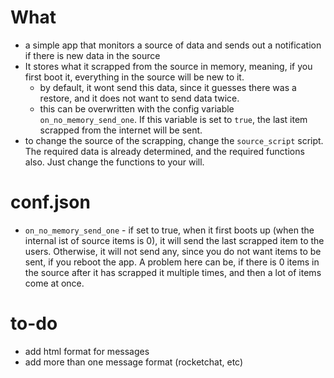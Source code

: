 # What
- a simple app that monitors a source of data and sends out a notification if there is new data in the source
- It stores what it scrapped from the source in memory, meaning, if you first boot it, everything in the source will be new to it.
    - by default, it wont send this data, since it guesses there was a restore, and it does not want to send data twice.
    - this can be overwritten with the config variable `on_no_memory_send_one`. If this variable is set to `true`, the last item scrapped from the internet will be sent.
- to change the source of the scrapping, change the `source_script` script. The required data is already determined, and the required functions also. Just change the functions to your will.

# conf.json
- `on_no_memory_send_one` - if set to true, when it first boots up (when the internal ist of source items is 0), it will send the last scrapped item to the users. Otherwise, it will not send any, since you do not want items to be sent, if you reboot the app. A problem here can be, if there is 0 items in the source after it has scrapped it multiple times, and then a lot of items come at once.

# to-do
- add html format for messages
- add more than one message format (rocketchat, etc)
